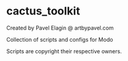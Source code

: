 # cactus_toolkit

Created by Pavel Elagin @ artbypavel.com

Collection of scripts and configs for Modo

Scripts are copyright their respective owners.
